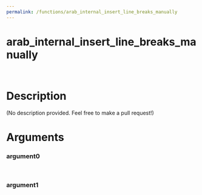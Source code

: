 ```yaml
---
permalink: /functions/arab_internal_insert_line_breaks_manually
---
```

# arab_internal_insert_line_breaks_manually  
&nbsp;  
# Description  
(No description provided. Feel free to make a pull request!) 
&nbsp;  
# Arguments
### argument0

&nbsp;    
### argument1

&nbsp;    


